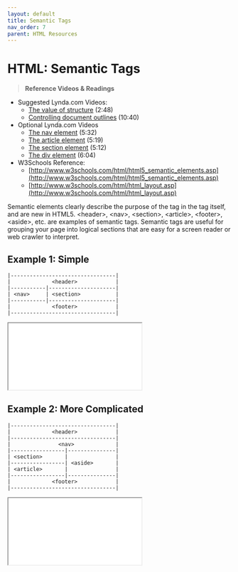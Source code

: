 ```yaml
---
layout: default
title: Semantic Tags
nav_order: 7
parent: HTML Resources
---
```


# HTML: Semantic Tags
> **Reference Videos & Readings**
* Suggested Lynda.com Videos:
  * [The value of structure](http://www.lynda.com/HTML-tutorials/value-structure/170427/196152-4.html) (2:48)
  * [Controlling document outlines](http://www.lynda.com/HTML-tutorials/Controlling-document-outlines/170427/196153-4.html) (10:40)
* Optional Lynda.com Videos
  * [The nav element](http://www.lynda.com/HTML-tutorials/nav-element/170427/196154-4.html) (5:32)
  * [The article element](http://www.lynda.com/HTML-tutorials/article-element/170427/196155-4.html) (5:19)
  * [The section element](http://www.lynda.com/HTML-tutorials/section-element/170427/196156-4.html) (5:12)
  * [The div element](http://www.lynda.com/HTML-tutorials/div-element/170427/196158-4.html) (6:04)
* W3Schools Reference:
  * [http://www.w3schools.com/html/html5_semantic_elements.asp](http://www.w3schools.com/html/html5_semantic_elements.asp)
  * [http://www.w3schools.com/html/html_layout.asp](http://www.w3schools.com/html/html_layout.asp)

Semantic elements clearly describe the purpose of the tag in the tag itself, and are new in HTML5. &lt;header&gt;, &lt;nav&gt;, &lt;section&gt;, &lt;article&gt;, &lt;footer&gt;, &lt;aside&gt;, etc. are examples of semantic tags. Semantic tags are useful for grouping your page into logical sections that are easy for a screen reader or web crawler to interpret.

## Example 1: Simple
```
|---------------------------------|
|             <header>            |
|-----------|---------------------|
| <nav>     | <section>           |
|-----------|---------------------|
|             <footer>            |
|---------------------------------|
```
<iframe src="//codepen.io/vanwars/embed/zBYeRm/?theme-id=18654&default-tab=html,result" allowfullscreen="true" class="codepen-frame"></iframe>

## Example 2: More Complicated
```
|---------------------------------|
|             <header>            |
|---------------------------------|
|               <nav>             |
|-----------------|---------------|
| <section>       |               |
|-----------------| <aside>       |
| <article>       |               |
|-----------------|---------------|
|             <footer>            |
|---------------------------------|
```
<iframe src="//codepen.io/vanwars/embed/rLNPoq/?theme-id=18654&default-tab=html,result" allowfullscreen="true" class="codepen-frame"></iframe>
